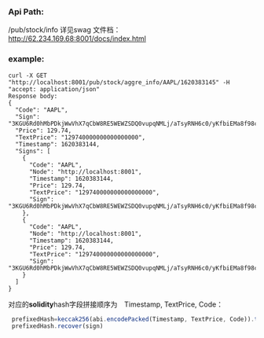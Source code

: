 
### Api Path:  
/pub/stock/info 
详见swag 文件档：
http://62.234.169.68:8001/docs/index.html


### example:
```shell script
curl -X GET "http://localhost:8001/pub/stock/aggre_info/AAPL/1620383145" -H "accept: application/json"
Response body:
{
  "Code": "AAPL",
  "Sign": "3KGU6Rd0hMbPDkjWwVhX7qCbW8RE5WEWZSDQ0vupqNMLj/aTsyRNH6c0/yKfbiEMa8f98cGkUK1vyrR6AQrlNQE=",
  "Price": 129.74,
  "TextPrice": "129740000000000000000",
  "Timestamp": 1620383144,
  "Signs": [
    {
      "Code": "AAPL",
      "Node": "http://localhost:8001",
      "Timestamp": 1620383144,
      "Price": 129.74,
      "TextPrice": "129740000000000000000",
      "Sign": "3KGU6Rd0hMbPDkjWwVhX7qCbW8RE5WEWZSDQ0vupqNMLj/aTsyRNH6c0/yKfbiEMa8f98cGkUK1vyrR6AQrlNQE="
    },
    {
      "Code": "AAPL",
      "Node": "http://localhost:8001",
      "Timestamp": 1620383144,
      "Price": 129.74,
      "TextPrice": "129740000000000000000",
      "Sign": "3KGU6Rd0hMbPDkjWwVhX7qCbW8RE5WEWZSDQ0vupqNMLj/aTsyRNH6c0/yKfbiEMa8f98cGkUK1vyrR6AQrlNQE="
    }
  ]
}
```

对应的**solidity**hash字段拼接顺序为　Timestamp, TextPrice, Code：
```js
 prefixedHash=keccak256(abi.encodePacked(Timestamp, TextPrice, Code)).toEthSignedMessageHash()
 prefixedHash.recover(sign)
```
